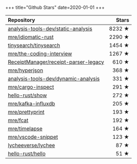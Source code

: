 +++
title="Github Stars"
date=2020-01-01
+++

| Repository | Stars |
| :--------- | ----: |
| [analysis-tools-dev/static-analysis](https://github.com/analysis-tools-dev/static-analysis) | 8232 ★ |
| [mre/idiomatic-rust](https://github.com/mre/idiomatic-rust) | 2290 ★ |
| [tinysearch/tinysearch](https://github.com/tinysearch/tinysearch) | 1454 ★ |
| [mre/the-coding-interview](https://github.com/mre/the-coding-interview) | 1267 ★ |
| [ReceiptManager/receipt-parser-legacy](https://github.com/ReceiptManager/receipt-parser-legacy) | 610 ★ |
| [mre/hyperjson](https://github.com/mre/hyperjson) | 368 ★ |
| [analysis-tools-dev/dynamic-analysis](https://github.com/analysis-tools-dev/dynamic-analysis) | 331 ★ |
| [mre/cargo-inspect](https://github.com/mre/cargo-inspect) | 291 ★ |
| [hello-rust/show](https://github.com/hello-rust/show) | 272 ★ |
| [mre/kafka-influxdb](https://github.com/mre/kafka-influxdb) | 205 ★ |
| [mre/prettyprint](https://github.com/mre/prettyprint) | 193 ★ |
| [mre/fcat](https://github.com/mre/fcat) | 192 ★ |
| [mre/timelapse](https://github.com/mre/timelapse) | 164 ★ |
| [mre/vscode-snippet](https://github.com/mre/vscode-snippet) | 123 ★ |
| [lycheeverse/lychee](https://github.com/lycheeverse/lychee) | 87 ★ |
| [hello-rust/hello](https://github.com/hello-rust/hello) | 51 ★ |
